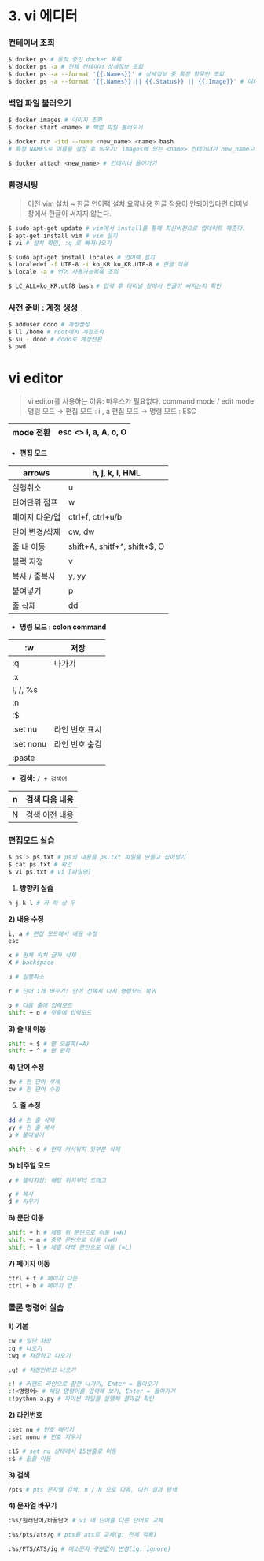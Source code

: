 # 3. vi 에디터

### 컨테이너 조회

```bash
$ docker ps # 동작 중인 docker 목록
$ docker ps -a # 전체 컨테이너 상세정보 조회
$ docker ps -a --format '{{.Names}}' # 상세정보 중 특정 항목만 조회
$ docker ps -a --format '{{.Names}} || {{.Status}} || {{.Image}}' # 여러 항목 조회
```

### 백업 파일 불러오기

```bash
$ docker images # 이미지 조회
$ docker start <name> # 백업 파일 불러오기

$ docker run -itd --name <new_name> <name> bash
# 특정 NAMES로 이름을 설정 후 띄우기: images에 있는 <name> 컨테이너가 new_name으로 올라감

$ docker attach <new_name> # 컨테이너 들어가기
```

### 환경세팅

> 이전 vim 설치 ~ 한글 언어팩 설치 요약내용
한글 적용이 안되어있다면 터미널 창에서 한글이 써지지 않는다.
> 

```bash
$ sudo apt-get update # vim에서 install를 통해 최신버전으로 업데이트 해준다.
$ apt-get install vim # vim 설치
$ vi # 설치 확인, :q 로 빠져나오기

$ sudo apt-get install locales # 언어팩 설치
$ localedef -f UTF-8 -i ko_KR ko_KR.UTF-8 # 한글 적용
$ locale -a # 언어 사용가능목록 조회

$ LC_ALL=ko_KR.utf8 bash # 입력 후 터미널 창에서 한글이 써지는지 확인
```

### 사전 준비 : 계정 생성

```bash
$ adduser dooo # 계정생성
$ ll /home # root에서 계정조회
$ su - dooo # dooo로 계정전환
$ pwd
```

# vi editor

> vi editor를 사용하는 이유: 마우스가 필요없다.
command mode / edit mode
명령 모드 → 편집 모드 : i , a
편집 모드  → 명령 모드 : ESC
> 

| mode 전환 | esc <> i, a, A, o, O |
| --- | --- |

 - **편집 모드**

| arrows | h, j, k, l, HML |
| --- | --- |
| 실행취소 | u |
| 단어단위 점프 | w |
| 페이지 다운/업 | ctrl+f, ctrl+u/b |
| 단어 변경/삭제 | cw, dw |
| 줄 내 이동 | shift+A, shitf+^, shift+$, O |
| 블럭 지정 | v |
| 복사 / 줄복사 | y, yy |
| 붙여넣기 | p |
| 줄 삭제 | dd |

 -  **명령 모드 : colon command**

| :w | 저장 |
| --- | --- |
| :q | 나가기 |
| :x |  |
| !, /, %s |  |
| :n |  |
| :$ |  |
| :set nu | 라인 번호 표시 |
| :set nonu | 라인 번호 숨김 |
| :paste |  |

 -  **검색:** `/ + 검색어`

| n | 검색 다음 내용 |
| --- | --- |
| N | 검색 이전 내용 |

### 편집모드 실습

```bash
$ ps > ps.txt # ps의 내용을 ps.txt 파일을 만들고 집어넣기
$ cat ps.txt # 확인
$ vi ps.txt # vi [파일명]
```

1) **방향키 실습**

```bash
h j k l # 좌 하 상 우
```

**2) 내용 수정**

```bash
i, a # 편집 모드에서 내용 수정
esc

x # 현재 위치 글자 삭제
X # backspace

u # 실행취소

r # 단어 1개 바꾸기: 단어 선택시 다시 명령모드 복귀

o # 다음 줄에 입력모드
shift + o # 윗줄에 입력모드
```

**3) 줄 내 이동**

```bash
shift + $ # 맨 오른쪽(=A)
shift + ^ # 맨 왼쪽
```

**4) 단어 수정**

```bash
dw # 한 단어 삭제
cw # 한 단어 수정
```

5) **줄 수정**

```bash
dd # 한 줄 삭제
yy # 한 줄 복사
p # 붙여넣기

shift + d # 현재 커서위치 뒷부분 삭제
```

**5) 비주얼 모드**

```bash
v # 블럭지정: 해당 위치부터 드래그

y # 복사
d # 지우기 
```

**6) 문단 이동**

```bash
shift + h # 제일 위 문단으로 이동 (=H)
shift + m # 중앙 문단으로 이동 (=M)
shift + l # 제일 아래 문단으로 이동 (=L)
```

**7) 페이지 이동**

```bash
ctrl + f # 페이지 다운
ctrl + b # 페이지 업
```

### 콜론 명령어 실습

**1) 기본**

```bash
:w # 일단 저장
:q # 나오기
:wq # 저장하고 나오기

:q! # 저장안하고 나오기

:! # 커맨드 라인으로 잠깐 나가기, Enter = 돌아오기
:!<명령어> # 해당 명령어를 입력해 보기, Enter = 돌아가기
:!python a.py # 파이썬 파일을 실행해 결과값 확인
```

**2) 라인번호**

```bash
:set nu # 번호 매기기
:set nonu # 번호 지우기

:15 # set nu 상태에서 15번줄로 이동
:$ # 끝줄 이동
```

**3) 검색**

```bash
/pts # pts 문자열 검색: n / N 으로 다음, 이전 결과 탐색
```

**4) 문자열 바꾸기**

```bash
:%s/원래단어/바꿀단어 # vi 내 단어를 다른 단어로 교체

:%s/pts/ats/g # pts를 ats로 교체(g: 전체 적용)

:%s/PTS/ATS/ig # 대소문자 구분없이 변경(ig: ignore)
```